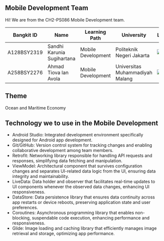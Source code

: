 ## Mobile Development Team

Hi! We are from the CH2-PS086 Mobile Development team.

| Bangkit ID | Name | Learning Path | University |LinkedIn |
| ---        | ---       | ---       | ---       | ---       |
| A128BSY2319| Sandhi Karunia Sugihartana | Mobile Development | Politeknik Negeri Jakarta | [![text](https://img.shields.io/badge/LinkedIn-0077B5?style=for-the-badge&logo=linkedin&logoColor=white)](https://www.linkedin.com/in/sandhi-karunia-sugihartana/) |
| A258BSY2276| Ahmad Tiova Ian Avola | Mobile Development | Universitas Muhammadiyah Malang | [![text](https://img.shields.io/badge/LinkedIn-0077B5?style=for-the-badge&logo=linkedin&logoColor=white)](https://www.linkedin.com/in/tiova/) |

## Theme
Ocean and Maritime Economy

## Technology we to use in the Mobile Development
- Android Studio: Integrated development environment specifically designed for Android app development.
- Git/GitHub: Version control system for tracking changes and enabling collaborative development among team members.
- Retrofit: Networking library responsible for handling API requests and responses, simplifying data fetching and manipulation.
- ViewModel: Architectural component that survives configuration changes and separates UI-related data logic from the UI, ensuring data integrity and maintainability.
- LiveData: Data holder and observer that facilitates real-time updates to UI components whenever the observed data changes, enhancing UI responsiveness.
- DataStore: Data persistence library that ensures data continuity across app restarts or device reboots, preserving application state and user preferences.
- Coroutines: Asynchronous programming library that enables non-blocking, suspendable code execution, enhancing performance and responsiveness.
- Glide: Image loading and caching library that efficiently manages image retrieval and storage, optimizing app performance.
